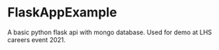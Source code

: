 # FlaskAppExample

A basic python flask api with mongo database. 
Used for demo at LHS careers event 2021.
